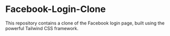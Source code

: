 # Facebook-Login-Clone
This repository contains a clone of the Facebook login page, built using the powerful Tailwind CSS framework.
